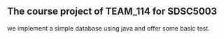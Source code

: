 ## The course project of TEAM_114 for SDSC5003

we implement a simple database using java and offer some basic test.

